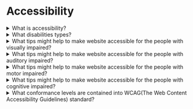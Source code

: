 # Accessibility

<details>
  <summary>What is accessibility?</summary>

Accessibility is the practice of making your websites usable by as many people as possible. We traditionally think of this as being about people with disabilities, but the practice of making sites accessible also benefits other groups such as those using mobile devices, or those with slow network connections.

</details>

<details>
  <summary>What disabilities types?</summary>

- Visual;
- Auditory (Hearing impairments);
- Speech;
- Motor/Physical;
- Cognitive.

</details>

<details>
  <summary>What tips might help to make website accessible for the people with visually impaired?</summary>

- Provide sufficient contrast using colors and textures;
- Limit and prioritize color in the interface;
- Allow manual font size adjustment;
- Grant keyboard accessibility;
- Use explicit and descriptive labels for links and buttons;
- Provide alt text or descriptions for non-text content;
- Use headings to organize page content;
- Use descriptive titles for every page.

</details>

<details>
  <summary>What tips might help to make website accessible for the people with auditory impaired?</summary>

- video player-supporting mechanisms that enable subtitles and transcripts;
- audio player-supporting mechanisms that enable transcripts;
- multiple contact options (Don’t just provide a phone number on your website, as deaf people cannot hear well on the phone. Add communication channels like email, skype, live web chat, or online forms).

</details>

<details>
  <summary>What tips might help to make website accessible for the people with motor impaired?</summary>

- All functions are accessible and easy to use via the keyboard;
- The TAB order must be logically displayed on the Webpage or Web application;
- Appropriate labels for controls are included.

</details>

<details>
  <summary>What tips might help to make website accessible for the people with cognitive impaired?</summary>

- Avoid clutter; include sufficient white space;
- Use high contrast between text and background;
- Avoid too many choices, or too much information on one screen;
- Avoid lengthy scrolling; provide links to additional content;
- Identify where on the site the user currently is.

</details>

<details>
  <summary>What conformance levels are contained into WCAG(The Web Content Accessibility Guidelines) standard?</summary>

- WCAG Level A – Basic accessibility: Level A focuses on the basic accessibility needs of a wide range of users, and achieving conformance at this level is essential.
- WCAG Level AA – Strong accessibility: Level AA is the most commonly required level of accessibility compliance in accessibility legislation, and it is also the recommended level to aim for.
- WCAG Level AAA – Excellent accessibility: Level AAA is the highest possible conformance level and the most difficult level to attain in WCAG.

</details>

